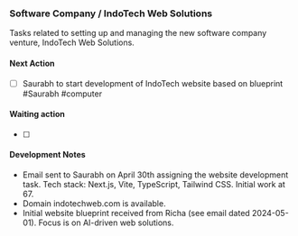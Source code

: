 ### Software Company / IndoTech Web Solutions

Tasks related to setting up and managing the new software company venture, IndoTech Web Solutions.

#### Next Action
- [ ] Saurabh to start development of IndoTech website based on blueprint #Saurabh #computer

#### Waiting action
- [ ]

#### Development Notes
- Email sent to Saurabh on April 30th assigning the website development task. Tech stack: Next.js, Vite, TypeScript, Tailwind CSS. Initial work at 67.
- Domain indotechweb.com is available.
- Initial website blueprint received from Richa (see email dated 2024-05-01). Focus is on AI-driven web solutions.